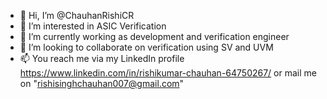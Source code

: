 - 👋 Hi, I’m @ChauhanRishiCR
- 👀 I’m interested in ASIC Verification
- 🌱 I’m currently working as development and verification engineer
- 💞️ I’m looking to collaborate on verification using SV and UVM
- 📫 You reach me via my LinkedIn profile https://www.linkedin.com/in/rishikumar-chauhan-64750267/ or mail me on "rishisinghchauhan007@gmail.com"
